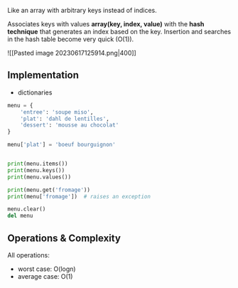 
Like an array with arbitrary keys instead of indices.

Associates keys with values **array(key, index, value)** with the **hash technique** that generates an index based on the key.
Insertion and searches in the hash table become very quick (O(1)).

![[Pasted image 20230617125914.png|400]]
## Implementation

- dictionaries

```python
menu = {
    'entree': 'soupe miso',
    'plat': 'dahl de lentilles',
    'dessert': 'mousse au chocolat'
}

menu['plat'] = 'boeuf bourguignon'


print(menu.items())
print(menu.keys())
print(menu.values())

print(menu.get('fromage'))
print(menu['fromage'])  # raises an exception

menu.clear()
del menu
```

## Operations & Complexity

All operations:
- worst case: O(logn)
- average case: O(1)

